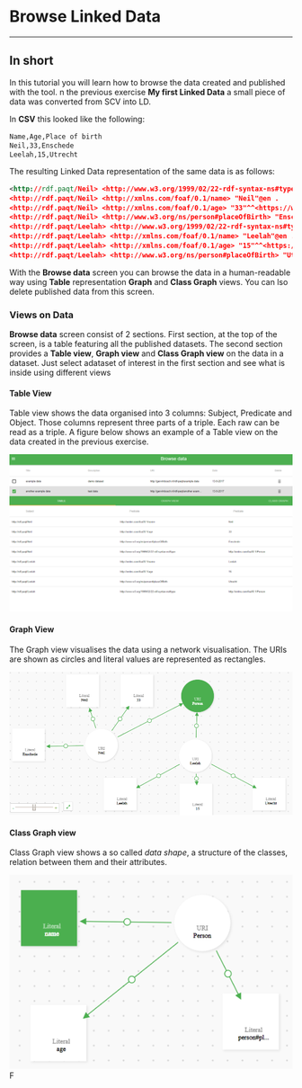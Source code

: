 # Browse Linked Data

---------------

## In short

In this tutorial you will learn how to browse the data created and published with the tool.
n the previous exercise **My first Linked Data** a small piece of data was converted from SCV into LD.

In **CSV** this looked like the following:

```csv
Name,Age,Place of birth
Neil,33,Enschede
Leelah,15,Utrecht
```

The resulting Linked Data representation of the same data is as follows:

``` xml
<http://rdf.paqt/Neil> <http://www.w3.org/1999/02/22-rdf-syntax-ns#type> <http://xmlns.com/foaf/0.1/Person> .
<http://rdf.paqt/Neil> <http://xmlns.com/foaf/0.1/name> "Neil"@en .
<http://rdf.paqt/Neil> <http://xmlns.com/foaf/0.1/age> "33"^^<https://www.w3.org/2001/XMLSchema#integer> .
<http://rdf.paqt/Neil> <http://www.w3.org/ns/person#placeOfBirth> "Enschede"@en .
<http://rdf.paqt/Leelah> <http://www.w3.org/1999/02/22-rdf-syntax-ns#type> <http://xmlns.com/foaf/0.1/Person> .
<http://rdf.paqt/Leelah> <http://xmlns.com/foaf/0.1/name> "Leelah"@en .
<http://rdf.paqt/Leelah> <http://xmlns.com/foaf/0.1/age> "15"^^<https://www.w3.org/2001/XMLSchema#integer> .
<http://rdf.paqt/Leelah> <http://www.w3.org/ns/person#placeOfBirth> "Utrecht"@en .
```

With the **Browse data** screen you can browse the data in a human-readable way using **Table** representation
**Graph** and **Class Graph** views. You can lso delete published data from this screen.

### Views on Data

**Browse data** screen consist of 2 sections. First section, at the top of the screen, is a table featuring all the published datasets.
The second section provides a **Table view**, **Graph view** and **Class Graph view** on the data in a dataset.
Just select adataset of interest in the first section and see what is inside using different views

#### Table View

Table view shows the data organised into 3 columns: Subject, Predicate and Object.
Those columns represent three parts of a triple. Each raw can be read as a triple.
A figure below shows an example of a Table view on the data created in the previous exercise.  

![Table view on data](/images/browse_table.png)
  
#### Graph View

The Graph view visualises the data using a network visualisation.
The URIs are shown as circles and literal values are represented as rectangles.

![Graph view on data](/images/graph_view.png)

#### Class Graph view

Class Graph view shows a so called *data shape*, a structure of the classes, relation between them and their attributes.

![Class Graph view on data](/images/class_view.png)F